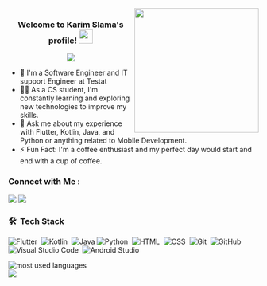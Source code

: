 
<img width="250" align="right" src="https://c.tenor.com/_DOBjnGspYAAAAAM/code-coding.gif">

<h3 align="center">
  Welcome to Karim Slama's profile!
  <img src="https://media.giphy.com/media/hvRJCLFzcasrR4ia7z/giphy.gif" width="28">
</h3>

<!-- Typing SVG by DenverCoder1 - https://github.com/DenverCoder1/readme-typing-svg -->
<p align="center">
  <a href="https://github.com/DenverCoder1/readme-typing-svg"><img src="https://readme-typing-svg.herokuapp.com/?lines=Software%20Modile%20Developer;Always%20learning%20new%20things&font=Fira%20Code&center=true&width=440&height=45&color=f75c7e&vCenter=true&size=22"></a>
</p> 

- 🏢 I'm a Software Engineer and IT support Engineer at Testat
- 👨‍💻 As a CS student, I'm constantly learning and exploring new technologies to improve my skills.
- 💬 Ask me about my experience with Flutter, Kotlin, Java, and Python or anything related to Mobile Development.
- ⚡ Fun Fact: I'm a coffee enthusiast and my perfect day would start and end with a cup of coffee.


### Connect with Me :

<a href="https://www.linkedin.com/in/karim-slama-/" target="_blank"><img src="https://img.shields.io/badge/-Karim%20Slama-0077B5?style=for-the-badge&logo=Linkedin&logoColor=white"/></a>
<a href="https://t.me/karim_slama" target="_blank"><img src="https://img.shields.io/badge/-Karim%20Slama-0077B5?style=for-the-badge&logo=Telegram&logoColor=white"/></a>

### 🛠 &nbsp;Tech Stack
![Flutter](https://img.shields.io/badge/-Flutter-05122A?style=flat&logo=flutter)&nbsp;
![Kotlin](https://img.shields.io/badge/-Kotlin-05122A?style=flat&logo=kotlin&logoColor=563D7C)&nbsp;
![Java](https://img.shields.io/badge/-Java-05122A?style=flat&logo=java)
![Python](https://img.shields.io/badge/-Python%20-05122A?style=flat&logo=python)&nbsp;
![HTML](https://img.shields.io/badge/-HTML-05122A?style=flat&logo=HTML5)&nbsp;
![CSS](https://img.shields.io/badge/-CSS-05122A?style=flat&logo=CSS3&logoColor=1572B6)&nbsp;
![Git](https://img.shields.io/badge/-Git-05122A?style=flat&logo=git)&nbsp;
![GitHub](https://img.shields.io/badge/-GitHub-05122A?style=flat&logo=github)&nbsp;
![Visual Studio Code](https://img.shields.io/badge/-Visual%20Studio%20Code-05122A?style=flat&logo=visual-studio-code&logoColor=007ACC)&nbsp;
![Android Studio](https://img.shields.io/badge/-Android%20Studio-05122A?style=flat&logo=sass)&nbsp;




<img align="left" src="https://github-readme-stats.vercel.app/api/top-langs?username=karimslama&show_icons=true&locale=en&layout=compact&theme=radical" alt="most used languages" />
<br>
<a href="https://komarev.com/ghpvc/?username=karimslama&style=for-the-badge">
    <img src="https://komarev.com/ghpvc/?username=karimslama&style=for-the-badge">
</a>
